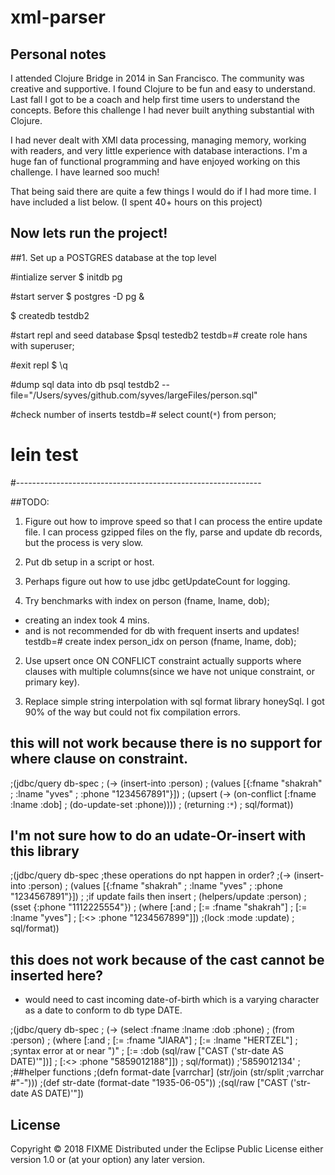 # xml-parser

## Personal notes
I attended Clojure Bridge in 2014 in San Francisco. The community was creative and supportive. I found Clojure to be fun and easy to understand.
Last fall I got to be a coach and help first time users to understand the concepts. Before this challenge I had never built anything substantial with Clojure.

I had never dealt with XMl data processing, managing memory, working with readers, and very little experience with database interactions. I'm a huge fan of functional programming and have enjoyed working on this challenge. I have learned soo much!  

That being said there are quite a few things I would do if I had more time.
I have included a list below.
(I spent 40+ hours on this project)

## Now lets run the project!
##1. Set up a POSTGRES database at the top level

#intialize server
$ initdb pg

#start server
$ postgres -D pg &

$ createdb testdb2

#start repl and seed database
$psql testedb2
testdb=# create role hans with superuser;

#exit repl
$ \q

#dump sql data into db
psql testdb2 --file="/Users/syves/github.com/syves/largeFiles/person.sql"

#check number of inserts
testdb=# select count(`*`) from person;

# lein test

#-------------------------------------------------------------

##TODO:
1. Figure out how to improve speed so that I can process the entire update file. I can process gzipped files on the fly, parse and update db records, but the process is very slow. 

1. Put db setup in a script or host.

2. Perhaps figure out how to use jdbc getUpdateCount for logging.

1. Try benchmarks with index on person (fname, lname, dob);

* creating an index took 4 mins.
* and is not recommended for db with frequent inserts and updates!
testdb=# create index person_idx on person (fname, lname, dob);

2. Use upsert once ON CONFLICT constraint actually supports where clauses with multiple columns(since we have not unique constraint, or primary key).

3. Replace simple string interpolation with sql format library honeySql. I got 90% of the way but could not fix compilation errors.

## this will not work because there is no support for where clause on constraint.
;(jdbc/query db-spec
;  (-> (insert-into :person)
;      (values [{:fname "shakrah"
;                :lname "yves"
;                :phone "1234567891"}])
;      (upsert (-> (on-conflict [:fname :lname :dob]
;                  (do-update-set :phone))))
;      (returning :`*`)
;      sql/format))

## I'm not sure how to do an udate-Or-insert with this library
;(jdbc/query db-spec
  ;these operations do npt happen in order?
  ;(-> (insert-into :person)
  ;    (values [{:fname "shakrah"
  ;              :lname "yves"
  ;              :phone "1234567891"}])
  ;    ;if update fails then insert
  ;    (helpers/update :person)
  ;    (sset {:phone "1112225554"})
  ;    (where [:and
  ;              [:= :fname "shakrah"]
  ;              [:= :lname "yves"]
  ;              [:<> :phone "1234567899"]])
      ;(lock :mode :update)
  ;    sql/format))

## this does not work because of the cast cannot be inserted here?
* would need to cast incoming date-of-birth which is a varying character as a date to conform to db type DATE.

;(jdbc/query db-spec
;  (-> (select :fname :lname :dob :phone)
;      (from :person)
;      (where [:and
;                [:= :fname "JIARA"]
;                [:= :lname "HERTZEL"]
;                ;syntax error at or near ")"
;                [:= :dob (sql/raw ["CAST ('str-date AS DATE)'"])]
;                [:<> :phone "5859012188"]])
;      sql/format))
;'5859012134'
;
;##helper functions
;(defn format-date [varrchar] (str/join (str/split ;varrchar #"-")))
;(def str-date (format-date "1935-06-05"))
;(sql/raw ["CAST ('str-date AS DATE)'"])

## License
Copyright © 2018 FIXME
Distributed under the Eclipse Public License either version 1.0 or (at
your option) any later version.
